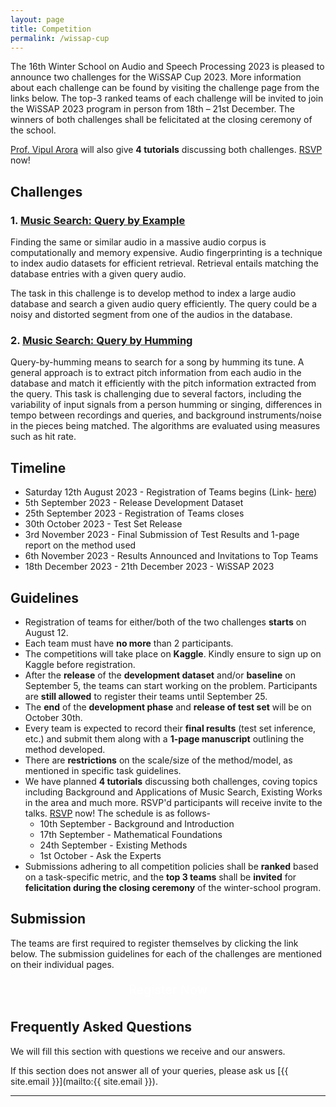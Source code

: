 ```yaml
---
layout: page
title: Competition
permalink: /wissap-cup
---
```


<style>
.custom-button {
    display: inline-block;
    padding: 6px 10px;
    font-size: 20px;
    /* font-weight: bold; */
    text-align: center;
    text-decoration: none;
    color: #fff;
    /* border: 2px solid #007bff; 
    border-radius: 8px; */
}

.custom-button:hover {
    background-color: #0056b3; 
    border-color: #0056b3; 
}
</style>


The 16th Winter School on Audio and Speech Processing 2023 is pleased to announce two challenges for the WiSSAP Cup 2023. More information about each challenge can be found by visiting the challenge page from the links below. The top-3 ranked teams of each challenge will be invited to join the WiSSAP 2023 program in person from 18th – 21st December. The winners of both challenges shall be felicitated at the closing ceremony of the school.

[Prof. Vipul Arora](https://vipular.github.io) will also give **4 tutorials** discussing both challenges. <a href="https://forms.office.com/r/QAjrzMJtfn" target="_blank">RSVP</a> now!

## Challenges

### 1. <a href="/wissap-cup/qbe" target="_blank">Music Search: Query by Example</a>

Finding the same or similar audio in a massive audio corpus is computationally and memory expensive. 
Audio fingerprinting is a technique to index audio datasets for efficient retrieval. Retrieval entails matching the database entries with a given query audio. 
 <!-- that derives a content-based audio summary and links it with similar audio fragments in the database. It allows for an efficient and quick search against other audio fragments. -->
The task in this challenge is to develop method to index a large audio database and search a given audio query efficiently. The query could be a noisy and distorted segment from one of the audios in the database.

### 2. <a href="/wissap-cup/qbh" target="_blank">Music Search: Query by Humming</a>
Query-by-humming means to search for a song by humming its tune. 
A general approach is to extract pitch information from each audio in the database and match it efficiently with the pitch information extracted from the query.
This task is challenging due to several factors, including the variability of input signals from a person humming or singing, differences in tempo between recordings and queries, and background instruments/noise in the pieces being matched.
The algorithms are evaluated using measures such as hit rate. 


## Timeline


- Saturday 12th August 2023 - Registration of Teams begins (Link- [here](https://forms.office.com/r/dj3g21u0nh)) 
- 5th September 2023 - Release Development Dataset 
- 25th September 2023 - Registration of Teams closes
- 30th October 2023 - Test Set Release
- 3rd November 2023 - Final Submission of Test Results and 1-page report on the method used
- 6th November 2023 - Results Announced and Invitations to Top Teams
- 18th December 2023 - 21th December 2023 - WiSSAP 2023

## Guidelines

- Registration of teams for either/both of the two challenges **starts** on August 12.
- Each team must have **no more** than 2 participants.
- The competitions will take place on **Kaggle**. Kindly ensure to sign up on Kaggle before registration. 
- After the **release** of the **development dataset** and/or **baseline** on September 5, the teams can start working on the problem. Participants are **still allowed** to register their teams until September 25.
- The **end** of the **development phase** and **release of test set** will be on October 30th.
- Every team is expected to record their **final results** (test set inference, etc.) and submit them along with a **1-page manuscript** outlining the method developed.
- There are **restrictions** on the scale/size of the method/model, as mentioned in specific task guidelines.
- We have planned **4 tutorials** discussing both challenges, coving topics including Background and Applications of Music Search, Existing Works in the area and much more. RSVP'd participants will receive invite to the talks. <a href="https://forms.office.com/r/QAjrzMJtfn" target="_blank">RSVP</a> now! The schedule is as follows-
    - 10th September - Background and Introduction
    - 17th September - Mathematical Foundations
    - 24th September - Existing Methods
    - 1st October - Ask the Experts
- Submissions adhering to all competition policies shall be **ranked** based on a task-specific metric, and the **top 3 teams** shall be **invited** for **felicitation during the closing ceremony** of the winter-school program.

## Submission
The teams are first required to register themselves by clicking the link below. The submission guidelines for each of the challenges are mentioned on their individual pages.

<p style="text-align: center;">
<a href="https://forms.office.com/r/dj3g21u0nh" target="_blank" class="btn btn-primary custom-button">Register Now</a>
</p>

## Frequently Asked Questions

We will fill this section with questions we receive and our answers.

If this section does not answer all of your queries, please ask us [{{ site.email }}](mailto:{{ site.email }}).

---
